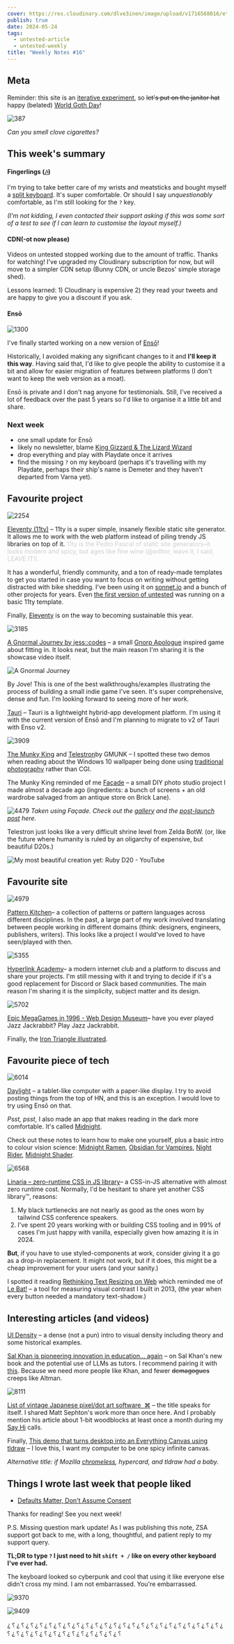 ```yaml
---
cover: https://res.cloudinary.com/dlve3inen/image/upload/v1716568016/etkjzgdzxxcbjsqer1ho.png
publish: true
date: 2024-05-24
tags:
  - untested-article
  - untested-weekly
title: "Weekly Notes #16"
---
```

## Meta

Reminder: this site is an [iterative experiment](<../../../111>), so ~~let's put on the janitor hat~~ happy (belated) [World Goth Day](https://www.youtube.com/watch?v=WPw7nlluRdc)!

![387](58/not-a-phase.webp)

*Can you smell clove cigarettes?*

## This week's summary

#### Fingerlings ([🎶](https://www.youtube.com/watch?v=OhPFYPuW6dk))

I'm trying to take better care of my wrists and meatsticks and bought myself a [split keyboard](https://www.zsa.io/voyager). It's super comfortable. Or should I say *unquestionably* comfortable, as I'm still looking for the `?` key.

*(I'm not kidding, I even contacted their support asking if this was some sort of a test to see if I can learn to customise the layout myself.)* 

#### CDN(-ot now please)

Videos on untested stopped working due to the amount of traffic. Thanks for watching! I've upgraded my Cloudinary subscription for now, but will move to a simpler CDN setup (Bunny CDN, or uncle Bezos' simple storage shed). 

Lessons learned: 1) Cloudinary is expensive 2) they read your tweets and are happy to give you a discount if you ask.

#### Ensō
![1300](58/enso-screenshot.webp)

I've finally started working on a new version of [Ensō](https://enso.sonnet.io)! 

Historically, I avoided making any significant changes to it and **I'll keep it this way**. Having said that, I'd like to give people the ability to customise it a bit and allow for easier migration of features between platforms (I don't want to keep the web version as a moat). 

Ensō is private and I don't nag anyone for testimonials. Still, I've received a lot of feedback over the past 5 years so I'd like to organise it a little bit and share.

### Next week

- one small update for Ensō
- likely no newsletter, blame [King Gizzard & The Lizard Wizard](https://kinggizzardandthelizardwizard.com)
- drop everything and play with Playdate once it arrives
- find the missing `?` on my keyboard (perhaps it's travelling with my Playdate, perhaps their ship's name is Demeter and they haven't departed from Varna yet). 

## Favourite project

![2254](58/11ty-users.webp)

[Eleventy (11ty)](https://www.11ty.dev) – 11ty is a super simple, insanely flexible static site generator. It allows me to work with the web platform instead of piling trendy JS libraries on top of it. <span style='opacity: .2'>11ty is the Pedro Pascal of static site generators–it looks modern and spicy, but ages like fine wine (@editor, leave it, I said, LEAVE IT!).</span>

It has a wonderful, friendly community, and a ton of ready-made templates to get you started in case you want to focus on writing without getting distracted with bike shedding. I've been using it on [sonnet.io](https://sonnet.io) and a bunch of other projects for years. Even [the first version of untested](https://untested-30xjqk2l8-sonnet.vercel.app/posts/008/) was running on a basic 11ty template. 

Finally, [Eleventy](https://www.11ty.dev/blog/sustainability-fundraising/) is on the way to becoming sustainable this year. 

![3185](58/gnormal.webp)

[A Gnormal Journey by jess::codes](https://jess-hammer.itch.io/a-gnormal-journey) – a small [Gnorp Apologue](<../53>) inspired game about fitting in. It looks neat, but the main reason I'm sharing it is the showcase video itself.

![A Gnormal Journey](https://www.youtube.com/watch?v=MG6mpjDkS44)

By Jove! This is one of the best walkthroughs/examples illustrating the process of building a small indie game I've seen. It's super comprehensive, dense and fun. I'm looking forward to seeing more of her work.

[Tauri](https://tauri.app) – Tauri is a lightweight hybrid-app development platform. I'm using it with the current version of Ensō and I'm planning to migrate to v2 of Tauri with Enso v2. 


![3909](58/telestron.webp)

[The Munky King](https://gmunk.com/The-Munky-King) and  [Telestron](https://gmunk.com/Telestron)by GMUNK – I spotted these two demos when reading about the Windows 10 wallpaper being done using [traditional photography](https://gmunk.com/Windows-10-Desktop/) rather than CGI. 

The Munky King reminded of me [Façade](https://medium.com/werework-thinks/hello-this-is-façade-c20f7087b08d) – a small DIY photo studio project I made almost a decade ago (ingredients: a bunch of screens + an old wardrobe salvaged from an antique store on Brick Lane). 

![4479](58/luna-facade.webp)
*Taken using Façade. Check out the [gallery](https://500px.com/p/rafalpast/galleries/facade) and the [post-launch post](https://medium.com/@rafal/hello-this-is-façade-c20f7087b08d) here.*

Telestron just looks like a very difficult shrine level from Zelda BotW. (or, like the future where humanity is ruled by an oligarchy of expensive, but beautiful D20s.)

![My most beautiful creation yet: Ruby D20 - YouTube](https://www.youtube.com/watch?v=GsBDQsxcyP0)

## Favourite site

![4979](58/pattern-kitchen.webp)

[Pattern Kitchen](https://pattern.kitchen)– a collection of patterns or pattern languages across different disciplines. In the past, a large part of my work involved translating between people working in different domains (think: designers, engineers, publishers, writers). This looks like a project I would've loved to have seen/played with then.

![5355](58/hyperlink-academy.webp)

[Hyperlink Academy](https://hyperlink.academy)– a modern internet club and a platform to discuss and share your projects. I'm still messing with it and trying to decide if it's a good replacement for Discord or Slack based communities. The main reason I'm sharing it is the simplicity, subject matter and its design.

![5702](58/epic-1996.webp)

[Epic MegaGames in 1996 - Web Design Museum](https://www.webdesignmuseum.org/gallery/epic-megagames-1996)– have you ever played Jazz Jackrabbit? Play Jazz Jackrabbit.

Finally, the [Iron Triangle illustrated](https://trizuliak.com/experiments/good-fast-cheap). 

## Favourite piece of tech

![6014](58/daylight.webp)

[Daylight](https://daylightcomputer.com) – a tablet-like computer with a paper-like display. I try to avoid posting things from the top of HN, and this is an exception. I would love to try using Ensō on that.

*Psst, psst,* I also made an app that makes reading in the dark more comfortable. It's called [Midnight](https://midnight.sonnet.io). 

Check out these notes to learn how to make one yourself, plus a basic intro to colour vision science: [Midnight Ramen](<../../../Midnight Ramen>), [Obsidian for Vampires](<../../../Obsidian for Vampires>), [Night Rider](<../../../Night Rider>), [Midnight Shader](<../../../Midnight Shader>).

![6568](58/linaria.webp)

[Linaria – zero-runtime CSS in JS library](https://linaria.dev)– a CSS-in-JS alternative with almost zero runtime cost. Normally, I'd be hesitant to share yet another CSS library™, reasons:

1) My black turtlenecks are not nearly as good as the ones worn by tailwind CSS conference speakers. 
2) I've spent 20 years working with or building CSS tooling and in 99% of cases I'm just happy with vanilla, especially given how amazing it is in 2024.

**But**, if you have to use styled-components at work, consider giving it a go as a drop-in replacement. It might not work, but if it does, this might be a cheap improvement for your users (and your sanity.)

I spotted it reading [Rethinking Text Resizing on Web](https://medium.com/airbnb-engineering/rethinking-text-resizing-on-web-1047b12d2881) which reminded me of [Le Bat!](http://paprikka.github.io/le-bat/#/preview) – a tool for measuring visual contrast I built in 2013, (the year when every button needed a mandatory text-shadow.)
## Interesting articles (and videos)

[UI Density](https://matthewstrom.com/writing/ui-density/) – a dense (not a pun) intro to visual density including theory and some historical examples.

[Sal Khan is pioneering innovation in education... again](https://www.gatesnotes.com/Brave-New-Words) – on Sal Khan's new book and the potential use of LLMs as tutors. I recommend pairing it with [this](https://www.wheresyoured.at/sam-altman-is-full-of-shit/). Because we need more people like Khan, and fewer ~~demagogues~~ creeps like Altman.

![8111](58/japanese-pixelart-mags.webp)

[List of vintage Japanese pixel/dot art software  ⌘](https://blog.gingerbeardman.com/2023/10/21/list-of-vintage-japanese-pixel-dot-art-software/) – the title speaks for itself. I shared Matt Sephton's work more than once here. And I probably mention his article about 1-bit woodblocks at least once a month during my [Say Hi](https://sonnet.io/posts/hi) calls.

Finally, [This demo that turns desktop into an Everything Canvas using tldraw](https://x.com/OrionReedOne/status/1793937287039910202) – I love this, I want my computer to be one spicy infinite canvas.

*Alternative title: if Mozilla [chromeless](http://www.mozillalabs.com/en-US/chromeless/), hypercard, and tldraw had a baby.*

## Things I wrote last week that people liked

- [Defaults Matter, Don't Assume Consent](<../../../Defaults Matter, Don't Assume Consent>)



Thanks for reading! See you next week!


P.S. Missing question mark update! As I was publishing this note, ZSA support got back to me, with a long, thoughtful, and patient reply to my support query. 

**TL;DR to type `?` I just need to hit `shift + /` like on every other keyboard I've ever had.** 

The keyboard looked so cyberpunk and cool that using it like everyone else didn't cross my mind. I am not embarrassed. You're embarrassed.

![9370](../../Pasted%20image%2020240524174928.png)


![9409](58/me-goth.webp)

¿ ⸮ ¿ ⸮ ¿ ⸮ ¿ ⸮ ¿ ⸮ ¿ ⸮ ¿ ⸮ ¿ ⸮ ¿ ⸮ ¿ ⸮ ¿ ⸮ ¿ ⸮ ¿ ⸮ ¿ ⸮ ¿ ⸮ ¿ ⸮ ¿ ⸮ ¿ ⸮ ¿ ⸮ ¿ ⸮ ¿ ⸮ ¿ ⸮ ¿ ⸮ ¿ ⸮ ¿ ⸮ ¿ ⸮ ¿ ⸮ ¿ ⸮ ¿ ⸮ ¿ ⸮ ¿ ⸮ ¿ ⸮ ¿ ⸮ ¿ ⸮ ¿ ⸮ ¿ ⸮ 
